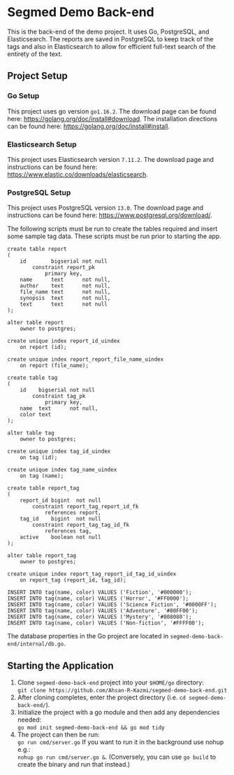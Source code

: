 # Segmed Demo Back-end

This is the back-end of the demo project. It uses Go, PostgreSQL, and Elasticsearch. The reports are saved in PostgreSQL to keep track of the tags and also in Elasticsearch to allow for efficient full-text search of the entirety of the text.

## Project Setup

### Go Setup
This project uses go version `go1.16.2`. The download page can be found here: https://golang.org/doc/install#download. The installation directions can be found here: https://golang.org/doc/install#install.

### Elasticsearch Setup
This project uses Elasticsearch version `7.11.2`. The download page and instructions can be found here: https://www.elastic.co/downloads/elasticsearch.

### PostgreSQL Setup
This project uses PostgreSQL version `13.0`. The download page and instructions can be found here:
https://www.postgresql.org/download/.

The following scripts must be run to create the tables required and insert some sample tag data. These scripts must be run prior to starting the app.
```
create table report
(
    id        bigserial not null
        constraint report_pk
            primary key,
    name      text      not null,
    author    text      not null,
    file_name text      not null,
    synopsis  text      not null,
    text      text      not null
);

alter table report
    owner to postgres;

create unique index report_id_uindex
    on report (id);

create unique index report_report_file_name_uindex
    on report (file_name);

create table tag
(
    id    bigserial not null
        constraint tag_pk
            primary key,
    name  text      not null,
    color text
);

alter table tag
    owner to postgres;

create unique index tag_id_uindex
    on tag (id);

create unique index tag_name_uindex
    on tag (name);

create table report_tag
(
    report_id bigint  not null
        constraint report_tag_report_id_fk
            references report,
    tag_id    bigint  not null
        constraint report_tag_tag_id_fk
            references tag,
    active    boolean not null
);

alter table report_tag
    owner to postgres;

create unique index report_tag_report_id_tag_id_uindex
    on report_tag (report_id, tag_id);

INSERT INTO tag(name, color) VALUES ('Fiction', '#000000');
INSERT INTO tag(name, color) VALUES ('Horror', '#FF0000');
INSERT INTO tag(name, color) VALUES ('Science Fiction', '#0000FF');
INSERT INTO tag(name, color) VALUES ('Adventure', '#00FF00');
INSERT INTO tag(name, color) VALUES ('Mystery', '#808080');
INSERT INTO tag(name, color) VALUES ('Non-fiction', '#FFFF00');
```
The database properties in the Go project are located in `segmed-demo-back-end/internal/db.go`.

## Starting the Application
1. Clone `segmed-demo-back-end` project into your `$HOME/go` directory:<br />
   `git clone https://github.com/Ahsan-R-Kazmi/segmed-demo-back-end.git`
2. After cloning completes, enter the project directory (i.e. `cd segmed-demo-back-end/`).
3. Initialize the project with a go module and then add any dependencies needed:<br />
   ```go mod init segmed-demo-back-end && go mod tidy```
4. The project can then be run:<br />
   `go run cmd/server.go`
   If you want to run it in the background use nohup e.g.:<br />
   `nohup go run cmd/server.go &`.
   (Conversely, you can use `go build` to create the binary and run that instead.)
   